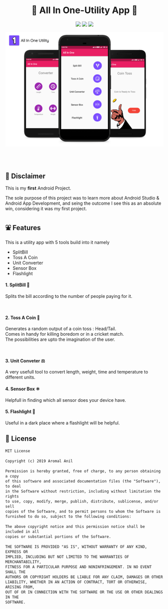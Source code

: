 <h1 align="center">📱 All In One-Utility App 📱</h1>
<div align="center">
  
  <img src="https://img.shields.io/github/license/aromalanil/All_In_One">
  <img src="https://img.shields.io/github/repo-size/aromalanil/All_In_One">
  <img src="https://img.shields.io/github/v/release/aromalanil/All_In_One">
  
</div>


![App Mockup](https://github.com/aromalanil/All_In_One/blob/master/art/App_Mockup.png "App Demo")

</br></br>

## 🚩 Disclaimer

This is my **first** Android Project.

The sole purpose of this project was to learn more about Android Studio & Android App Development, and seing the outcome I see this as an absolute win, considering it was my first project.
</br>

## ⛲ Features

This is a utility app with 5 tools build into it namely
* SplitBill 
* Toss A Coin 
* Unit Converter
* Sensor Box 
* Flashlight


#### 1. SplitBill 💸

Splits the bill according to the number of people paying for it.

</br>

#### 2. Toss A Coin 🎲

Generates a random output of a coin toss : Head/Tail.   
Comes in handy for killing boredom or in a cricket match.  
The possibilities are upto the imagination of the user.  

</br>

#### 3. Unit Conveter ⚖️

A very usefull tool to convert length, weight, time and temperature to different units.
</br>

#### 4. Sensor Box ⚛️

Helpfull in finding which all sensor does your device have.
</br>

#### 5. Flashlight 🔦
Useful in a dark place where a flashlight will be helpful.
</br>

## 📜 License
```
MIT License

Copyright (c) 2019 Aromal Anil

Permission is hereby granted, free of charge, to any person obtaining a copy
of this software and associated documentation files (the "Software"), to deal
in the Software without restriction, including without limitation the rights
to use, copy, modify, merge, publish, distribute, sublicense, and/or sell
copies of the Software, and to permit persons to whom the Software is
furnished to do so, subject to the following conditions:

The above copyright notice and this permission notice shall be included in all
copies or substantial portions of the Software.

THE SOFTWARE IS PROVIDED "AS IS", WITHOUT WARRANTY OF ANY KIND, EXPRESS OR
IMPLIED, INCLUDING BUT NOT LIMITED TO THE WARRANTIES OF MERCHANTABILITY,
FITNESS FOR A PARTICULAR PURPOSE AND NONINFRINGEMENT. IN NO EVENT SHALL THE
AUTHORS OR COPYRIGHT HOLDERS BE LIABLE FOR ANY CLAIM, DAMAGES OR OTHER
LIABILITY, WHETHER IN AN ACTION OF CONTRACT, TORT OR OTHERWISE, ARISING FROM,
OUT OF OR IN CONNECTION WITH THE SOFTWARE OR THE USE OR OTHER DEALINGS IN THE
SOFTWARE.
```
